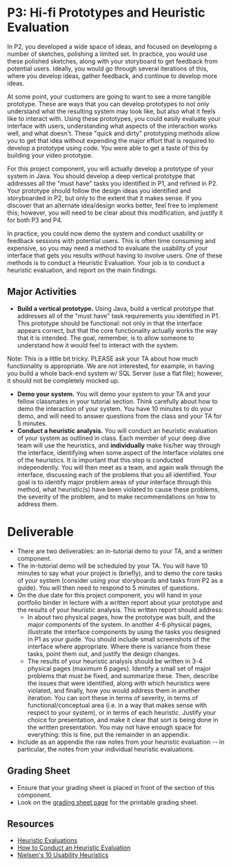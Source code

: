 # P3: Hi-fi Prototypes and Heuristic Evaluation

In P2, you developed a wide space of ideas, and focused on developing a number of sketches, polishing a limited set. In practice, you would use these polished sketches, along with your storyboard to get feedback from potential users. Ideally, you would go through several iterations of this, where you develop ideas, gather feedback, and continue to develop more ideas.

At some point, your customers are going to want to see a more tangible prototype. These are ways that you can develop prototypes to not only understand what the resulting system may look like, but also what it feels like to interact with. Using these prototypes, you could easily evaluate your interface with users, understanding what aspects of the interaction works well, and what doesn't. These "quick and dirty" prototyping methods allow you to get that idea without expending the major effort that is required to develop a prototype using code. You were able to get a taste of this by building your video prototype.

For this project component, you will actually develop a prototype of your system in Java. You should develop a deep vertical prototype that addresses all the "must have" tasks you identified in P1, and refined in P2. Your prototype should follow the design ideas you identified and storyboarded in P2, but only to the extent that it makes sense. If you discover that an alternate idea/design works better, feel free to implement this; however, you will need to be clear about this modification, and justify it for both P3 and P4.

In practice, you could now demo the system and conduct usability or feedback sessions with potential users. This is often time consuming and expensive, so you may need a method to evaluate the usability of your interface that gets you results without having to involve users. One of these methods is to conduct a Heuristic Evaluation. Your job is to conduct a heuristic evaluation, and report on the main findings.

## Major Activities
* **Build a vertical prototype.** Using Java, build a vertical prototype that addresses all of the "must have" task requirements you identified in P1. This prototype should be functional: not only in that the interface appears correct, but that the core functionality actually works the way that it is intended. The goal, remember, is to allow someone to understand how it would feel to interact with the system. 

Note: This is a little bit tricky. PLEASE ask your TA about how much functionality is appropriate. We are not interested, for example, in having you build a whole back-end system w/ SQL Server (use a flat file); however, it should not be completely mocked up.

* **Demo your system.** You will demo your system to your TA and your fellow classmates in your tutorial section. Think carefully about how to demo the interaction of your system. You have 10 minutes to do your demo, and will need to answer questions from the class and your TA for 5 minutes.
* **Conduct a heuristic analysis.** You will conduct an heuristic evaluation of your system as outlined in class. Each member of your deep dive team will use the heuristics, and **individually** make his/her way through the interface, identifying when some aspect of the interface violates one of the heuristics. It is important that this step is conducted independently. You will then meet as a team, and again walk through the interface, discussing each of the problems that you all identified. Your goal is to identify major problem areas of your interface through this method, what heuristic(s) have been violated to cause these problems, the severity of the problem, and to make recommendations on how to address them.

# Deliverable
* There are two deliverables: an in-tutorial demo to your TA, and a written component.
* The in-tutorial demo will be scheduled by your TA. You will have 10 minutes to say what your project is (briefly), and to demo the core tasks of your system (consider using your storyboards and tasks from P2 as a guide). You will then need to respond to 5 minutes of questions.
* On the due date for this project component, you will hand in your portfolio binder in lecture with a written report about your prototype and the results of your heuristic analysis. This written report should address:
    * In about two physical pages, how the prototype was built, and the major components of the system. In another 4-6 physical pages, illustrate the interface components by using the tasks you designed in P1 as your guide. You should include small screenshots of the interface where appropriate. Where there is variance from these tasks, point them out, and justify the design changes.
    * The results of your heuristic analysis should be written in 3-4 physical pages (maximum 6 pages). Identify a small set of major problems that must be fixed, and summarize these. Then, describe the issues that were identified, along with which heuristics were violated, and finally, how you would address them in another iteration. You can sort these in terms of severity, in terms of functional/conceptual area (i.e. in a way that makes sense with respect to your system), or in terms of each heuristic. Justify your choice for presentation, and make it clear that sort is being done in the written presentation. You may not have enough space for everything: this is fine, put the remainder in an appendix.
* Include as an appendix the raw notes from your heuristic evaluation -- in particular, the notes from your individual heuristic evaluations.

## Grading Sheet
* Ensure that your grading sheet is placed in front of the section of this component.
* Look on the [grading sheet page](project-grading-sheets.md) for the printable grading sheet.

## Resources
* [Heuristic Evaluations](http://www.useit.com/papers/heuristic/)
* [How to Conduct an Heuristic Evaluation](http://www.useit.com/papers/heuristic/heuristic_evaluation.html)
* [Nielsen's 10 Usability Heuristics](http://www.useit.com/papers/heuristic/heuristic_list.html)